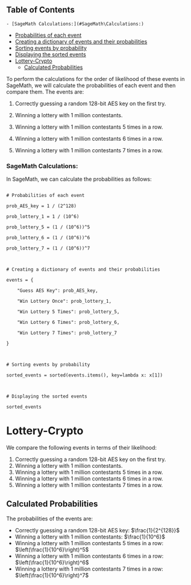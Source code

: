 ## Table of Contents

    - [SageMath Calculations:](#SageMath\Calculations:)
- [Probabilities of each event](#probabilities\of\each\event)
- [Creating a dictionary of events and their probabilities](#creating\a\dictionary\of\events\and\their\probabilities)
- [Sorting events by probability](#sorting\events\by\probability)
- [Displaying the sorted events](#displaying\the\sorted\events)
- [Lottery-Crypto](#lottery-crypto)
  - [Calculated Probabilities](#Calculated\Probabilities)

To perform the calculations for the order of likelihood of these events in SageMath, we will calculate the probabilities of each event and then compare them. The events are:

  

1. Correctly guessing a random 128-bit AES key on the first try.

2. Winning a lottery with 1 million contestants.

3. Winning a lottery with 1 million contestants 5 times in a row.

4. Winning a lottery with 1 million contestants 6 times in a row.

5. Winning a lottery with 1 million contestants 7 times in a row.

  

### SageMath Calculations:

  

In SageMath, we can calculate the probabilities as follows:

  

```sage

# Probabilities of each event

prob_AES_key = 1 / (2^128)

prob_lottery_1 = 1 / (10^6)

prob_lottery_5 = (1 / (10^6))^5

prob_lottery_6 = (1 / (10^6))^6

prob_lottery_7 = (1 / (10^6))^7

  

# Creating a dictionary of events and their probabilities

events = {

    "Guess AES Key": prob_AES_key,

    "Win Lottery Once": prob_lottery_1,

    "Win Lottery 5 Times": prob_lottery_5,

    "Win Lottery 6 Times": prob_lottery_6,

    "Win Lottery 7 Times": prob_lottery_7

}

  

# Sorting events by probability

sorted_events = sorted(events.items(), key=lambda x: x[1])

  

# Displaying the sorted events

sorted_events

```

  


# Lottery-Crypto

We compare the following events in terms of their likelihood:

1. Correctly guessing a random 128-bit AES key on the first try.
2. Winning a lottery with 1 million contestants.
3. Winning a lottery with 1 million contestants 5 times in a row.
4. Winning a lottery with 1 million contestants 6 times in a row.
5. Winning a lottery with 1 million contestants 7 times in a row.

  

## Calculated Probabilities

The probabilities of the events are:
- Correctly guessing a random 128-bit AES key: $\frac{1}{2^{128}}$
- Winning a lottery with 1 million contestants: $\frac{1}{10^6}$
- Winning a lottery with 1 million contestants 5 times in a row: $\left(\frac{1}{10^6}\right)^5$
- Winning a lottery with 1 million contestants 6 times in a row: $\left(\frac{1}{10^6}\right)^6$
- Winning a lottery with 1 million contestants 7 times in a row: $\left(\frac{1}{10^6}\right)^7$
